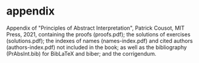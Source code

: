 # appendix
Appendix of "Principles of Abstract Interpretation", Patrick Cousot, MIT Press, 2021,
containing the proofs (proofs.pdf); the solutions of exercises (solutions.pdf); 
the indexes of names (names-index.pdf) and cited authors (authors-index.pdf) not 
included in the book; as well as the bibliography (PrAbsInt.bib) for BibLaTeX and
biber; and the corrigendum.
 
